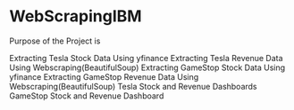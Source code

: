 # WebScrapingIBM
Purpose of the Project is

Extracting Tesla Stock Data Using yfinance
Extracting Tesla Revenue Data Using Webscraping(BeautifulSoup)
Extracting GameStop Stock Data Using yfinance
Extracting GameStop Revenue Data Using Webscraping(BeautifulSoup)
Tesla Stock and Revenue Dashboards
GameStop Stock and Revenue Dashboard
